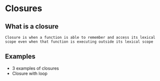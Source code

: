 Closures
========

## What is a closure

    Closure is when a function is able to remember and access its lexical
    scope even when that function is executing outside its lexical scope
    
    
## Examples

- 3 examples of closures
- Closure with loop